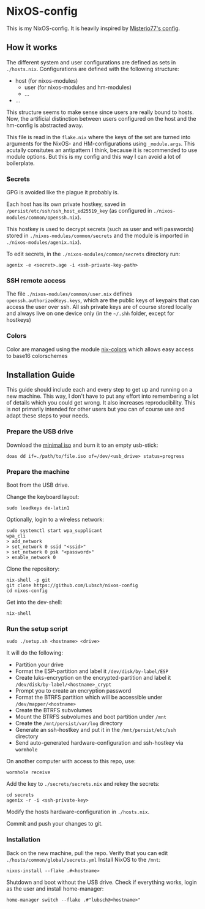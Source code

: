 # NixOS-config

This is my NixOS-config. It is heavily inspired by [Misterio77's config](https://git.sr.ht/~misterio/nix-config).

## How it works

The different system and user configurations are defined as sets in `./hosts.nix`. Configurations are defined with the following structure:

- host (for nixos-modules)
    - user (for nixos-modules and hm-modules)
    - ...
- ...

This structure seems to make sense since users are really bound to hosts. Now, the artificial distinction between users configured on the host and the hm-config is abstracted away.

This file is read in the `flake.nix` where the keys of the set are turned into arguments for the NixOS- and HM-configurations using `_module.args`. This acutally consitutes an antipattern I think, because it is recommended to use module options. But this is my config and this way I can avoid a lot of boilerplate.

### Secrets

GPG is avoided like the plague it probably is.

Each host has its own private hostkey, saved in `/persist/etc/ssh/ssh_host_ed25519_key` (as configured in `./nixos-modules/common/openssh.nix`).

This hostkey is used to decrypt secrets (such as user and wifi passwords) stored in `./nixos-modules/common/secrets` and the module is imported in `./nixos-modules/agenix.nix`).

To edit secrets, in the `./nixos-modules/common/secrets` directory run:
```
agenix -e <secret>.age -i <ssh-private-key-path>
```

### SSH remote access

The file `./nixos-modules/common/user.nix` defines `openssh.authorizedKeys.keys`, which are the public keys of keypairs that can access the user over ssh. All ssh private keys are of course stored locally and always live on one device only (in the `~/.shh` folder, except for hostkeys)

### Colors

Color are managed using the module [nix-colors](https://github.com/Misterio77/nix-color) which allows easy access to base16 colorschemes

## Installation Guide

This guide should include each and every step to get up and running on a new machine. This way, I don't have to put any effort into remembering a lot of details which you could get wrong. It also increases reproducibility. This is not primarily intended for other users but you can of course use and adapt these steps to your needs.

### Prepare the USB drive

Download the [minimal iso](https://nixos.org/download.html#nixos-iso) and burn it to an empty usb-stick:
```
doas dd if=./path/to/file.iso of=/dev/<usb_drive> status=progress
```

### Prepare the machine

Boot from the USB drive.

Change the keyboard layout:
```
sudo loadkeys de-latin1
```

Optionally, login to a wireless network:
```
sudo systemctl start wpa_supplicant
wpa_cli
> add_network
> set_network 0 ssid "<ssid>"
> set_network 0 psk "<password>"
> enable_network 0
```
Clone the repository:
```
nix-shell -p git
git clone https://github.com/Lubsch/nixos-config
cd nixos-config
```
Get into the dev-shell:
```
nix-shell
```

### Run the setup script
```
sudo ./setup.sh <hostname> <drive>
```
It will do the following:
- Partition your drive
- Format the ESP-partition and label it `/dev/disk/by-label/ESP`
- Create luks-encryption on the encrypted-partition and label it `/dev/disk/by-label/<hostname>_crypt`
- Prompt you to create an encryption password
- Format the BTRFS partition which will be accessible under `/dev/mapper/<hostname>`
- Create the BTRFS subvolumes
- Mount the BTRFS subvolumes and boot partition under `/mnt`
- Create the `/mnt/persist/var/log` directory
- Generate an ssh-hostkey and put it in the `/mnt/persist/etc/ssh` directory
- Send auto-generated hardware-configuration and ssh-hostkey via `wormhole`

On another computer with access to this repo, use:
```
wormhole receive
```
Add the key to `./secrets/secrets.nix` and rekey the secrets:
```
cd secrets
agenix -r -i <ssh-private-key>
```
Modify the hosts hardware-configuration in `./hosts.nix`.

Commit and push your changes to git.

### Installation
Back on the new machine, pull the repo. Verify that you can edit `./hosts/common/global/secrets.yml`
Install NixOS to the `/mnt`:
```
nixos-install --flake .#<hostname>
```
Shutdown and boot without the USB drive. Check if everything works, login as the user and install home-manager:
```
home-manager switch --flake .#"lubsch@<hostname>"
```
